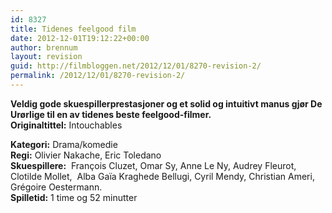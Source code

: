 ```yaml
---
id: 8327
title: Tidenes feelgood film
date: 2012-12-01T19:12:22+00:00
author: brennum
layout: revision
guid: http://filmbloggen.net/2012/12/01/8270-revision-2/
permalink: /2012/12/01/8270-revision-2/
---
```

**Veldig gode skuespillerprestasjoner og et solid og intuitivt manus gjør De Urørlige til en av tidenes beste feelgood-filmer.**  
**<!--more-->Originaltittel:** Intouchables

  
**Kategori:** Drama/komedie  
**Regi:** Olivier Nakache, Eric Toledano  
**Skuespillere:**  François Cluzet, Omar Sy, Anne Le Ny, Audrey Fleurot,  Clotilde Mollet,  Alba Gaïa Kraghede Bellugi, Cyril Mendy, Christian Ameri,  Grégoire Oestermann.  
**Spilletid:** 1 time og 52 minutter

&nbsp;
